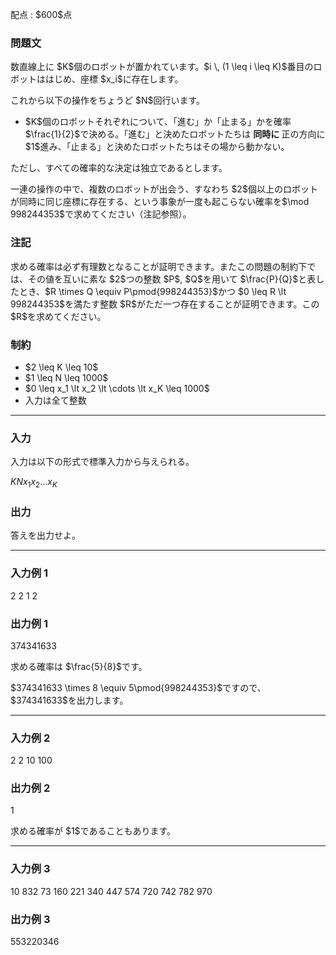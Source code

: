 
<div>

<span>

<span>

<p>
配点 : $600$点
</p>

<div>

<section>

### **問題文**

<p>
数直線上に $K$個のロボットが置かれています。$i \, (1 \leq i \leq K)$番目のロボットははじめ、座標 $x_i$に存在します。
</p>

<p>
これから以下の操作をちょうど $N$回行います。
</p>

<ul>

<li>
$K$個のロボットそれぞれについて、「進む」か「止まる」かを確率 $\frac{1}{2}$で決める。「進む」と決めたロボットたちは
<strong>
同時に
</strong>
正の方向に $1$進み、「止まる」と決めたロボットたちはその場から動かない。
</li>

</ul>

<p>
ただし、すべての確率的な決定は独立であるとします。
</p>

<p>
一連の操作の中で、複数のロボットが出会う、すなわち $2$個以上のロボットが同時に同じ座標に存在する、という事象が一度も起こらない確率を$\mod 998244353$で求めてください（注記参照）。
</p>

</section>

</div>

<div>

<section>

### **注記**

<p>
求める確率は必ず有理数となることが証明できます。またこの問題の制約下では、その値を互いに素な $2$つの整数 $P$, $Q$を用いて $\frac{P}{Q}$と表したとき、$R \times Q \equiv P\pmod{998244353}$かつ $0 \leq R \lt 998244353$を満たす整数 $R$がただ一つ存在することが証明できます。この $R$を求めてください。
</p>

</section>

</div>

<div>

<section>

### **制約**

<ul>

<li>
$2 \leq K \leq 10$
</li>

<li>
$1 \leq N \leq 1000$
</li>

<li>
$0 \leq x_1 \lt x_2 \lt \cdots \lt x_K \leq 1000$
</li>

<li>
入力は全て整数
</li>

</ul>

</section>

</div>

---

<div>

<div>

<section>

### **入力**

<p>
入力は以下の形式で標準入力から与えられる。
</p>

<div>

$K$$N$$x_1$$x_2$$\ldots$$x_K$
</div>

</section>

</div>

<div>

<section>

### **出力**

<p>
答えを出力せよ。
</p>

</section>

</div>

</div>

---

<div>

<section>

### **入力例 1**

<div>

2 2
1 2

</div>

</section>

</div>

<div>

<section>

### **出力例 1**

<div>

374341633

</div>

<p>
求める確率は $\frac{5}{8}$です。
</p>

<p>
$374341633 \times 8 \equiv 5\pmod{998244353}$ですので、$374341633$を出力します。
</p>

</section>

</div>

---

<div>

<section>

### **入力例 2**

<div>

2 2
10 100

</div>

</section>

</div>

<div>

<section>

### **出力例 2**

<div>

1

</div>

<p>
求める確率が $1$であることもあります。
</p>

</section>

</div>

---

<div>

<section>

### **入力例 3**

<div>

10 832
73 160 221 340 447 574 720 742 782 970

</div>

</section>

</div>

<div>

<section>

### **出力例 3**

<div>

553220346

</div>

</section>

</div>

</span>

</span>

</div>
